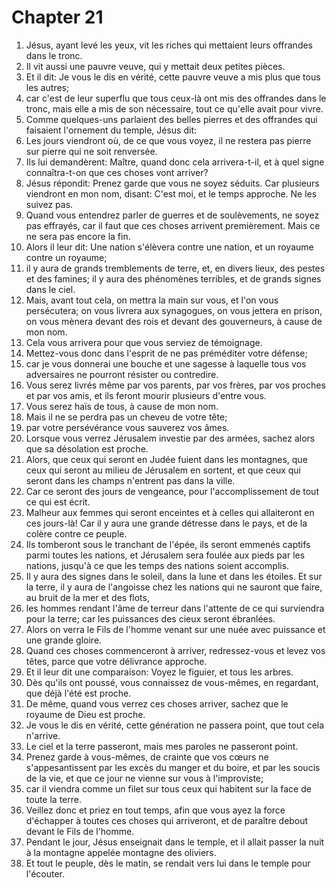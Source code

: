 # Chapter 21

1. Jésus, ayant levé les yeux, vit les riches qui mettaient leurs offrandes dans le tronc.
2. Il vit aussi une pauvre veuve, qui y mettait deux petites pièces.
3. Et il dit: Je vous le dis en vérité, cette pauvre veuve a mis plus que tous les autres;
4. car c'est de leur superflu que tous ceux-là ont mis des offrandes dans le tronc, mais elle a mis de son nécessaire, tout ce qu'elle avait pour vivre.
5. Comme quelques-uns parlaient des belles pierres et des offrandes qui faisaient l'ornement du temple, Jésus dit:
6. Les jours viendront où, de ce que vous voyez, il ne restera pas pierre sur pierre qui ne soit renversée.
7. Ils lui demandèrent: Maître, quand donc cela arrivera-t-il, et à quel signe connaîtra-t-on que ces choses vont arriver?
8. Jésus répondit: Prenez garde que vous ne soyez séduits. Car plusieurs viendront en mon nom, disant: C'est moi, et le temps approche. Ne les suivez pas.
9. Quand vous entendrez parler de guerres et de soulèvements, ne soyez pas effrayés, car il faut que ces choses arrivent premièrement. Mais ce ne sera pas encore la fin.
10. Alors il leur dit: Une nation s'élèvera contre une nation, et un royaume contre un royaume;
11. il y aura de grands tremblements de terre, et, en divers lieux, des pestes et des famines; il y aura des phénomènes terribles, et de grands signes dans le ciel.
12. Mais, avant tout cela, on mettra la main sur vous, et l'on vous persécutera; on vous livrera aux synagogues, on vous jettera en prison, on vous mènera devant des rois et devant des gouverneurs, à cause de mon nom.
13. Cela vous arrivera pour que vous serviez de témoignage.
14. Mettez-vous donc dans l'esprit de ne pas préméditer votre défense;
15. car je vous donnerai une bouche et une sagesse à laquelle tous vos adversaires ne pourront résister ou contredire.
16. Vous serez livrés même par vos parents, par vos frères, par vos proches et par vos amis, et ils feront mourir plusieurs d'entre vous.
17. Vous serez haïs de tous, à cause de mon nom.
18. Mais il ne se perdra pas un cheveu de votre tête;
19. par votre persévérance vous sauverez vos âmes.
20. Lorsque vous verrez Jérusalem investie par des armées, sachez alors que sa désolation est proche.
21. Alors, que ceux qui seront en Judée fuient dans les montagnes, que ceux qui seront au milieu de Jérusalem en sortent, et que ceux qui seront dans les champs n'entrent pas dans la ville.
22. Car ce seront des jours de vengeance, pour l'accomplissement de tout ce qui est écrit.
23. Malheur aux femmes qui seront enceintes et à celles qui allaiteront en ces jours-là! Car il y aura une grande détresse dans le pays, et de la colère contre ce peuple.
24. Ils tomberont sous le tranchant de l'épée, ils seront emmenés captifs parmi toutes les nations, et Jérusalem sera foulée aux pieds par les nations, jusqu'à ce que les temps des nations soient accomplis.
25. Il y aura des signes dans le soleil, dans la lune et dans les étoiles. Et sur la terre, il y aura de l'angoisse chez les nations qui ne sauront que faire, au bruit de la mer et des flots,
26. les hommes rendant l'âme de terreur dans l'attente de ce qui surviendra pour la terre; car les puissances des cieux seront ébranlées.
27. Alors on verra le Fils de l'homme venant sur une nuée avec puissance et une grande gloire.
28. Quand ces choses commenceront à arriver, redressez-vous et levez vos têtes, parce que votre délivrance approche.
29. Et il leur dit une comparaison: Voyez le figuier, et tous les arbres.
30. Dès qu'ils ont poussé, vous connaissez de vous-mêmes, en regardant, que déjà l'été est proche.
31. De même, quand vous verrez ces choses arriver, sachez que le royaume de Dieu est proche.
32. Je vous le dis en vérité, cette génération ne passera point, que tout cela n'arrive.
33. Le ciel et la terre passeront, mais mes paroles ne passeront point.
34. Prenez garde à vous-mêmes, de crainte que vos cœurs ne s'appesantissent par les excès du manger et du boire, et par les soucis de la vie, et que ce jour ne vienne sur vous à l'improviste;
35. car il viendra comme un filet sur tous ceux qui habitent sur la face de toute la terre.
36. Veillez donc et priez en tout temps, afin que vous ayez la force d'échapper à toutes ces choses qui arriveront, et de paraître debout devant le Fils de l'homme.
37. Pendant le jour, Jésus enseignait dans le temple, et il allait passer la nuit à la montagne appelée montagne des oliviers.
38. Et tout le peuple, dès le matin, se rendait vers lui dans le temple pour l'écouter.

